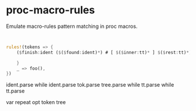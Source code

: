 # proc-macro-rules

Emulate macro-rules pattern matching in proc macros.

```rust


rules!(tokens => {
    ($finish:ident ($($found:ident)*) # [ $($inner:tt)* ] $($rest:tt)*) => {

    }
    _ => foo(),
})

```

ident.parse
while
    ident.parse
tok.parse
tree.parse
    while
        tt.parse
while
    tt.parse


var
repeat
opt
token
tree
